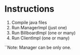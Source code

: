 # Instructions

1. Compile java files
2. Run ManagerImpl (just one)
3. Run BillboardImpl (one or many)
4. Run ClientImpl (one or many)

 ``Note: Manager can be only one.
